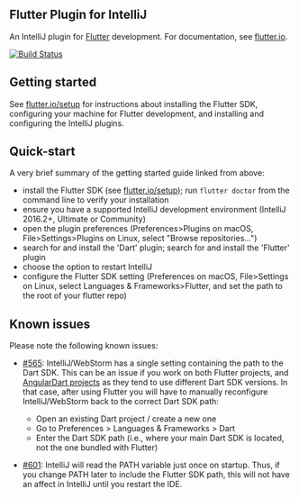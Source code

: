 ## Flutter Plugin for IntelliJ

An IntelliJ plugin for [Flutter](https://flutter.io/) development. For documentation, see [flutter.io](https://flutter.io/intellij-ide/).

[![Build Status](https://travis-ci.org/flutter/flutter-intellij.svg)](https://travis-ci.org/flutter/flutter-intellij)

## Getting started

See [flutter.io/setup](https://flutter.io/setup/) for instructions about installing the Flutter SDK, configuring your machine for Flutter development, and installing and configuring the IntelliJ plugins.

## Quick-start

A very brief summary of the getting started guide linked from above:

- install the Flutter SDK (see [flutter.io/setup](https://flutter.io/setup/)); run `flutter doctor` from the command line to verify your installation
- ensure you have a supported IntelliJ development environment (IntelliJ 2016.2+, Ultimate or Community)
- open the plugin preferences (Preferences>Plugins on macOS, File>Settings>Plugins on Linux, select "Browse repositories…")
- search for and install the 'Dart' plugin; search for and install the 'Flutter' plugin
- choose the option to restart IntelliJ
- configure the Flutter SDK setting (Preferences on macOS, File>Settings on Linux, select Languages & Frameworks>Flutter, and set the path to the root of your flutter repo)

## Known issues

Please note the following known issues:

* [#565](https://github.com/flutter/flutter-intellij/issues/565): IntelliJ/WebStorm has a single setting containing the path to the Dart SDK. This can be an issue if you work on both Flutter projects, and [AngularDart projects](https://webdev.dartlang.org/) as they tend to use different Dart SDK versions. In that case, after using Flutter you will have to manually reconfigure IntelliJ/WebStorm back to the correct Dart SDK path:

   - Open an existing Dart project / create a new one
   - Go to Preferences > Languages & Frameworks > Dart
   - Enter the Dart SDK path (i.e., where your main Dart SDK is located, not the one bundled with Flutter)

* [#601](https://github.com/flutter/flutter-intellij/issues/601): IntelliJ will read the PATH variable just once on startup. Thus, if you change PATH later to include the Flutter SDK path, this will not have an affect in IntelliJ until you restart the IDE.

